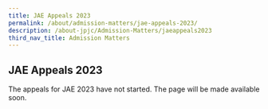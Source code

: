 ```yaml
---
title: JAE Appeals 2023
permalink: /about/admission-matters/jae-appeals-2023/
description: /about-jpjc/Admission-Matters/jaeappeals2023
third_nav_title: Admission Matters
---
```


<div align=justify>
<h2>JAE Appeals 2023</h2>
	
<p>The appeals for JAE 2023 have not started. The page will be made available soon.</p>